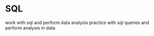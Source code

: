 # SQL
work with sql and perform data analysis
practice with sql queries and perform analysis in data
